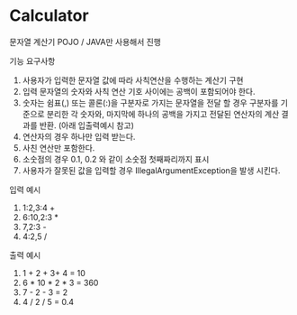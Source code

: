 # Calculator
문자열 계산기
POJO / JAVA만 사용해서 진행

기능 요구사항
1. 사용자가 입력한 문자열 값에 따라 사칙연산을 수행하는 계산기 구현
2. 입력 문자열의 숫자와 사칙 연산 기호 사이에는 공백이 포함되어야 한다.
3. 숫자는 쉼표(,) 또는 콜론(:)을 구분자로 가지는 문자열을 전달 할 경우 구분자를 기준으로 분리한 각 숫자와, 마지막에 하나의 공백을 가지고 전달된 연산자의 계산 결과를 반환. (아래 입출력예시 참고)
4. 연산자의 경우 하나만 입력 받는다.
5. 사친 연산만 포함한다.
6. 소숫점의 경우 0.1, 0.2 와 같이 소숫점 첫째짜리까지 표시
7. 사용자가 잘못된 값을 입력할 경우 IllegalArgumentException을 발생 시킨다.

입력 예시
1. 1:2,3:4 +
2. 6:10,2:3 *
3. 7,2:3 -
4. 4:2,5 /

출력 예시
1. 1 + 2 + 3+ 4 = 10
2. 6 * 10 * 2 * 3 = 360
3. 7 - 2 - 3 = 2
4. 4 / 2 / 5 = 0.4





